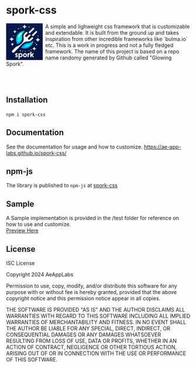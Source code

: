 # spork-css
<img alt="icon" src="spork_icon.png" height="100" align="left" style="padding-right: 0.5em"/>
A simple and lighweight css framework that is customizable and extendable. It is built from the ground up and takes inspiration from other incredible frameworks like `bulma.io` etc. This is a work in progress and not a fully fledged framework. The name of this project is based on a repo name randomy generated by Github called "Glowing Spork".  

<br/><br/>

## Installation
`npm i spork-css`

## Documentation
See the documentation for usage and how to customize.
https://ae-app-labs.github.io/spork-css/

## npm-js
The library is published to `npm-js` at [spork-css](https://www.npmjs.com/package/spork-css)

## Sample
A Sample implementation is provided in the /test folder for reference on how to use and customize.  
[Preview Here](https://htmlpreview.github.io/?https://github.com/ae-app-labs/spork-css/blob/main/test/index.html)

## License
ISC License

Copyright 2024 AeAppLabs

Permission to use, copy, modify, and/or distribute this software for any purpose with or without fee is hereby granted, provided that the above copyright notice and this permission notice appear in all copies.

THE SOFTWARE IS PROVIDED "AS IS" AND THE AUTHOR DISCLAIMS ALL WARRANTIES WITH REGARD TO THIS SOFTWARE INCLUDING ALL IMPLIED WARRANTIES OF MERCHANTABILITY AND FITNESS. IN NO EVENT SHALL THE AUTHOR BE LIABLE FOR ANY SPECIAL, DIRECT, INDIRECT, OR CONSEQUENTIAL DAMAGES OR ANY DAMAGES WHATSOEVER RESULTING FROM LOSS OF USE, DATA OR PROFITS, WHETHER IN AN ACTION OF CONTRACT, NEGLIGENCE OR OTHER TORTIOUS ACTION, ARISING OUT OF OR IN CONNECTION WITH THE USE OR PERFORMANCE OF THIS SOFTWARE.
